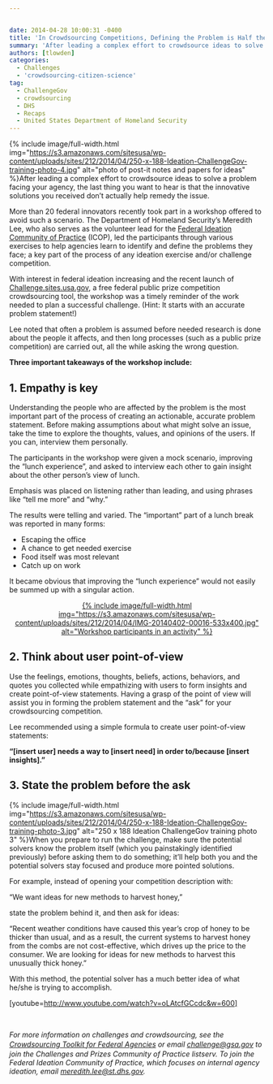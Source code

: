 ```yaml
---


date: 2014-04-28 10:00:31 -0400
title: 'In Crowdsourcing Competitions, Defining the Problem is Half the Battle'
summary: 'After leading a complex effort to crowdsource ideas to solve a problem facing your agency, the last thing you want to hear is that the innovative solutions you received don&rsquo;t actually help remedy the issue. More than 20 federal innovators recently took part in a'
authors: [tlowden]
categories:
  - Challenges
  - 'crowdsourcing-citizen-science'
tag:
  - ChallengeGov
  - crowdsourcing
  - DHS
  - Recaps
  - United States Department of Homeland Security
---
```



{% include image/full-width.html img="https://s3.amazonaws.com/sitesusa/wp-content/uploads/sites/212/2014/04/250-x-188-Ideation-ChallengeGov-training-photo-4.jpg" alt="photo of post-it notes and papers for ideas" %}After leading a complex effort to crowdsource ideas to solve a problem facing your agency, the last thing you want to hear is that the innovative solutions you received don’t actually help remedy the issue.

<p dir="ltr">
  More than 20 federal innovators recently took part in a workshop offered to avoid such a scenario. The Department of Homeland Security’s Meredith Lee, who also serves as the volunteer lead for the <a href="https://max.omb.gov/community/display/Planning/Ideation+Community+of+Practice+%28Idea+Generation+Tools%29">Federal Ideation Community of Practice</a> (ICOP), led the participants through various exercises to help agencies learn to identify and define the problems they face; a key part of the process of any ideation exercise and/or challenge competition.
</p>

<p dir="ltr">
  With interest in federal ideation increasing and the recent launch of <a href="http://challenge.sites.usa.gov/">Challenge.sites.usa.gov</a>, a free federal public prize competition crowdsourcing tool, the workshop was a timely reminder of the work needed to plan a successful challenge. (Hint: It starts with an accurate problem statement!)
</p>

<p dir="ltr">
  Lee noted that often a problem is assumed before needed research is done about the people it affects, and then long processes (such as a public prize competition) are carried out, all the while asking the wrong question.
</p>

<p dir="ltr">
  <strong>Three important takeaways of the workshop include:</strong>
</p>

## 1. Empathy is key

<p dir="ltr">
  Understanding the people who are affected by the problem is the most important part of the process of creating an actionable, accurate problem statement. Before making assumptions about what might solve an issue, take the time to explore the thoughts, values, and opinions of the users. If you can, interview them personally.
</p>

<p dir="ltr">
  The participants in the workshop were given a mock scenario, improving the “lunch experience”, and asked to interview each other to gain insight about the other person’s view of lunch.
</p>

<p dir="ltr">
  Emphasis was placed on listening rather than leading, and using phrases like “tell me more” and “why.”
</p>

<p dir="ltr">
  The results were telling and varied.  The &#8220;important&#8221; part of a lunch break was reported in many forms:
</p>

  * Escaping the office
  * A chance to get needed exercise
  * Food itself was most relevant
  * Catch up on work

<p dir="ltr">
  It became obvious that improving the “lunch experience” would not easily be summed up with a singular action.
</p>

<p dir="ltr" style="text-align: center">
  <a href="https://s3.amazonaws.com/sitesusa/wp-content/uploads/sites/212/2014/04/IMG-20140402-00016.jpg">
{% include image/full-width.html img="https://s3.amazonaws.com/sitesusa/wp-content/uploads/sites/212/2014/04/IMG-20140402-00016-533x400.jpg" alt="Workshop participants in an activity" %}</a>
</p>

## 2. Think about user point-of-view

<p dir="ltr">
  Use the feelings, emotions, thoughts, beliefs, actions, behaviors, and quotes you collected while empathizing with users to form insights and create point-of-view statements. Having a grasp of the point of view will assist you in forming the problem statement and the “ask” for your crowdsourcing competition.
</p>

Lee recommended using a simple formula to create user point-of-view statements:

 **“[insert user] needs a way to [insert need] in order to/because [insert insights].”**

## 3. State the problem before the ask

<p dir="ltr">
  
{% include image/full-width.html img="https://s3.amazonaws.com/sitesusa/wp-content/uploads/sites/212/2014/04/250-x-188-Ideation-ChallengeGov-training-photo-3.jpg" alt="250 x 188 Ideation ChallengeGov training photo 3" %}When you prepare to run the challenge, make sure the potential solvers know the problem itself (which you painstakingly identified previously) before asking them to do something; it’ll help both you and the potential solvers stay focused and produce more pointed solutions.
</p>

For example, instead of opening your competition description with:

“We want ideas for new methods to harvest honey,”

state the problem behind it, and then ask for ideas:

“Recent weather conditions have caused this year’s crop of honey to be thicker than usual, and as a result, the current systems to harvest honey from the combs are not cost-effective, which drives up the price to the consumer. We are looking for ideas for new methods to harvest this unusually thick honey.&#8221;

With this method, the potential solver has a much better idea of what he/she is trying to accomplish.

[youtube=http://www.youtube.com/watch?v=oLAtcfGCcdc&w=600]

&nbsp;

_For more information on challenges and crowdsourcing, see the <a style="line-height: 1.5em" href="https://www.WHATEVER/resources/crowdsourcing-toolkit-for-federal-agencies/">Crowdsourcing Toolkit for Federal Agencies</a> or email <a style="line-height: 1.5em" href="mailto:challenge@gsa.gov">challenge@gsa.gov</a> to join the Challenges and Prizes Community of Practice listserv. To join the Federal Ideation Community of Practice, which focuses on internal agency ideation, email <a style="line-height: 1.5em" href="mailto:meredith.lee@st.dhs.gov">meredith.lee@st.dhs.gov</a>._